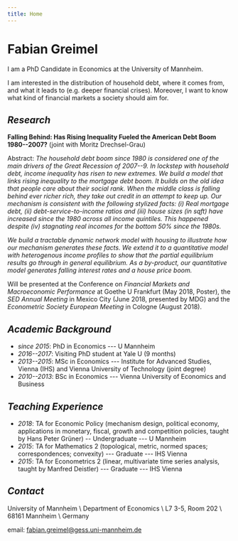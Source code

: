 ```yaml
---
title: Home
---
```


# Fabian Greimel

I am a PhD Candidate in Economics at the University of Mannheim.

I am interested in the distribution of household debt, where it comes from, and what it leads to (e.g. deeper financial crises). Moreover, I want to know what kind of financial markets a society should aim for.


## _Research_

**Falling Behind: Has Rising Inequality Fueled the American Debt Boom 1980--2007?** (joint with Moritz Drechsel-Grau)

Abstract:
_The household debt boom since 1980 is considered one of the main drivers of the Great Recession of 2007--9. In lockstep with household debt, income inequality has risen to new extremes. We build a model that links rising inequality to the mortgage debt boom. It builds on the old idea that people care about their social rank. When the middle class is falling behind ever richer rich, they take out credit in an attempt to keep up. Our mechanism is consistent with the following stylized facts: (i) Real mortgage debt, (ii) debt-service-to-income ratios and (iii) house sizes (in sqft) have increased since the 1980 across all income quintiles. This happened despite (iv) stagnating real incomes for the bottom 50% since the 1980s._

_We build a tractable dynamic network model with housing to illustrate how our mechanism generates these facts. We extend it to a quantitative model with heterogenous income profiles to show that the partial equilibrium results go through in general equilibrium. As a by-product, our quantitative model generates falling interest rates and a house price boom._

Will be presented at the Conference on _Financial Markets and Macroeconomic Performance_ at Goethe U Frankfurt (May 2018, Poster), the _SED Annual Meeting_ in Mexico City (June 2018, presented by MDG) and the _Econometric Society European Meeting_ in Cologne (August 2018).

## _Academic Background_

* _since 2015_: PhD in Economics --- U Mannheim
* _2016--2017_: Visiting PhD student at Yale U (9 months)
* _2013--2015_: MSc in Economics --- Institute for Advanced Studies, Vienna (IHS) and Vienna University of Technology (joint degree)
* _2010--2013_: BSc in Economics --- Vienna University of Economics and Business

## _Teaching Experience_
* _2018_: TA for Economic Policy (mechanism design, political economy, applications in monetary, fiscal, growth and competition policies, taught by Hans Peter Grüner) -- Undergraduate --- U Mannheim
* _2015_: TA for Mathematics 2 (topological, metric, normed spaces; correspondences; convexity) --- Graduate --- IHS Vienna
* _2015_: TA for Econometrics 2 (linear, multivariate time series analysis, taught by Manfred Deistler) --- Graduate --- IHS Vienna

## _Contact_


University of Mannheim \\
Department of Economics \\
L7 3-5, Room 202 \\
68161 Mannheim \\
Germany

email: fabian.greimel@gess.uni-mannheim.de
